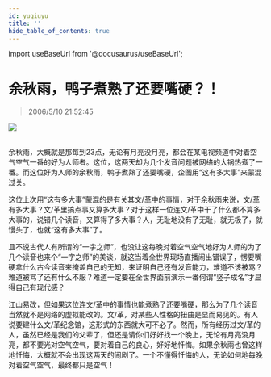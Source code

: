 ```yaml
---
id: yuqiuyu
title: ''
hide_table_of_contents: true
---
```


import useBaseUrl from '@docusaurus/useBaseUrl';

# 余秋雨，鸭子煮熟了还要嘴硬？！

> 2006/5/10 21:52:45

<div style={{textAlign: 'center'}}>
<img src={useBaseUrl('/img/essays/yuqiuyu/1.jpeg')} /><br/><br/>
</div>

余秋雨，大概就是那每到23点，无论有月亮没月亮，都会在某电视频道中对着空气空气一番的好为人师者。这位，这两天却为几个发音问题被网络的大锅热煮了一番。而这位好为人师的余秋雨，鸭子煮熟了还要嘴硬，企图用“这有多大事”来蒙混过关。

这位上次用“这有多大事”蒙混的是有关其文/革中的事情，对于余秋雨来说，文/革有多大事？文/革里搞点事又算多大事？对于这样一位连文/革中干了什么都不算多大事的，说错几个读音，又算得了多大事？人，无耻地没有了无耻，就无极了，就馒头了，也就“这有多大事”了。

且不说古代人有所谓的“一字之师”，也没让这每晚对着空气空气地好为人师的为了几个读音也来个“一字之师”的美谈，就这当着全世界现场直播闹出错误了，愣要嘴硬拿什么古今读音来掩盖自己的无知，来证明自己还有发音能力，难道不该被骂？难道被骂了还有什么不服？难道一定要在全世界面前演示一番何谓“竖子成名”才显得自己有现代感？

江山易改，但如果这位连文/革中的事情也能煮熟了还要嘴硬，那么为了几个读音当然就不是网络的虚拟能改的。文/革，对某些人性格的扭曲是显而易见的。有人说要建什么文/革纪念馆，这形式的东西就大可不必了。然而，所有经历过文/革的人，虽然已经是我们的父辈了，但还是请你们好好找一个晚上，无论有月亮没月亮，都不要光对空气空气，要对着自己的良心，好好地忏悔。如果余秋雨也曾这样地忏悔，大概就不会出现这两天的闹剧了。一个不懂得忏悔的人，无论如何地每晚对着空气空气，最终都只是空气！